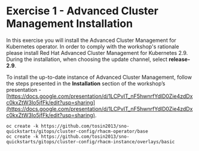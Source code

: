 # Exercise 1 - Advanced Cluster Management Installation 

In this exercise you will install the Advanced Cluster Management for Kubernetes operator. In order to comply with the workshop's rationale please install Red Hat Advanced Cluster Management for Kubernetes 2.9. During the installation, when choosing the update channel, select **release-2.9**.

To install the up-to-date instance of Advanced Cluster Management, follow the steps presented in the **Installation** section of the workshop’s presentation - [https://docs.google.com/presentation/d/1LCPvIT_nF5hwnrfYdlD0Zie4zdDxc0kxZtW3Io5jfFk/edit?usp=sharing](https://docs.google.com/presentation/d/1LCPvIT_nF5hwnrfYdlD0Zie4zdDxc0kxZtW3Io5jfFk/edit?usp=sharing).

```
oc create -k https://github.com/tosin2013/sno-quickstarts/gitops/cluster-config/rhacm-operator/base
oc create -k https://github.com/tosin2013/sno-quickstarts/gitops/cluster-config/rhacm-instance/overlays/basic
```

